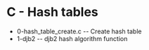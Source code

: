# C - Hash tables
- 0-hash_table_create.c -- Create hash table
- 1-djb2 -- djb2 hash algorithm function
